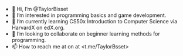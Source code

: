 - 👋 Hi, I’m @TaylorBisset
- 👀 I’m interested in programming basics and game development.
- 🌱 I’m currently learning CS50x Introduction to Computer Science via HarvardX on edX.org.
- 💞️ I’m looking to collaborate on beginner learning methods for programming.
- 📫 How to reach me at on <Telegram> at <t.me/TaylorBsset>

<!---
TaylorBisset/TaylorBisset is a ✨ special ✨ repository because its `README.md` (this file) appears on your GitHub profile.
You can click the Preview link to take a look at your changes.
--->
